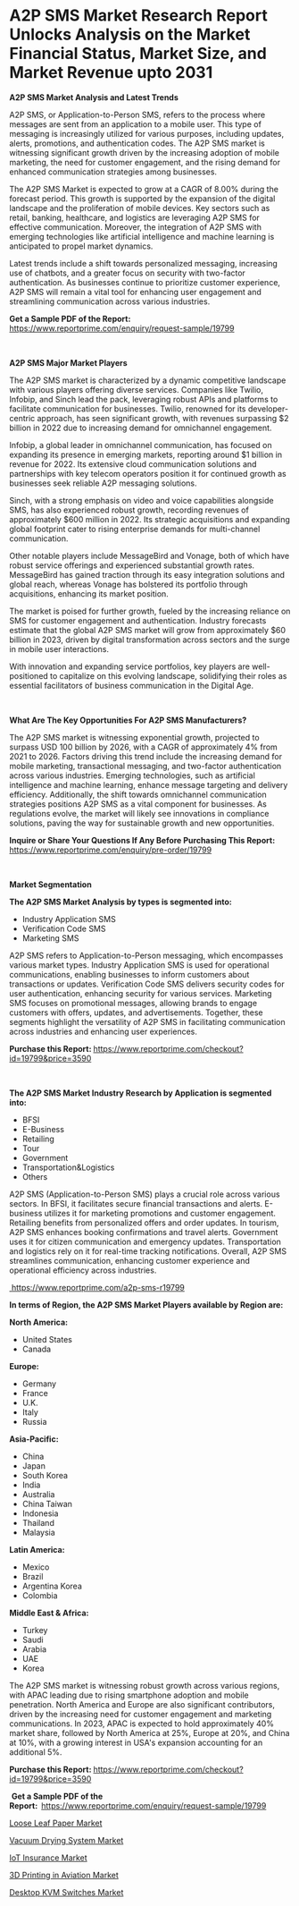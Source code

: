 <p><h1>A2P SMS Market Research Report Unlocks Analysis on the Market Financial Status, Market Size, and Market Revenue upto 2031</h1></p><p><strong>A2P SMS Market Analysis and Latest Trends</strong></p>
<p><p>A2P SMS, or Application-to-Person SMS, refers to the process where messages are sent from an application to a mobile user. This type of messaging is increasingly utilized for various purposes, including updates, alerts, promotions, and authentication codes. The A2P SMS market is witnessing significant growth driven by the increasing adoption of mobile marketing, the need for customer engagement, and the rising demand for enhanced communication strategies among businesses.</p><p>The A2P SMS Market is expected to grow at a CAGR of 8.00% during the forecast period. This growth is supported by the expansion of the digital landscape and the proliferation of mobile devices. Key sectors such as retail, banking, healthcare, and logistics are leveraging A2P SMS for effective communication. Moreover, the integration of A2P SMS with emerging technologies like artificial intelligence and machine learning is anticipated to propel market dynamics.</p><p>Latest trends include a shift towards personalized messaging, increasing use of chatbots, and a greater focus on security with two-factor authentication. As businesses continue to prioritize customer experience, A2P SMS will remain a vital tool for enhancing user engagement and streamlining communication across various industries.</p></p>
<p><strong>Get a Sample PDF of the Report:&nbsp;</strong> <a href="https://www.reportprime.com/enquiry/request-sample/19799?utm_campaign=33&utm_medium=2&utm_source=Github&utm_content=ia&utm_term=02122024&utm_id=a2p-sms">https://www.reportprime.com/enquiry/request-sample/19799</a></p>
<p>&nbsp;</p>
<p><strong>A2P SMS Major Market Players</strong></p>
<p><p>The A2P SMS market is characterized by a dynamic competitive landscape with various players offering diverse services. Companies like Twilio, Infobip, and Sinch lead the pack, leveraging robust APIs and platforms to facilitate communication for businesses. Twilio, renowned for its developer-centric approach, has seen significant growth, with revenues surpassing $2 billion in 2022 due to increasing demand for omnichannel engagement.</p><p>Infobip, a global leader in omnichannel communication, has focused on expanding its presence in emerging markets, reporting around $1 billion in revenue for 2022. Its extensive cloud communication solutions and partnerships with key telecom operators position it for continued growth as businesses seek reliable A2P messaging solutions.</p><p>Sinch, with a strong emphasis on video and voice capabilities alongside SMS, has also experienced robust growth, recording revenues of approximately $600 million in 2022. Its strategic acquisitions and expanding global footprint cater to rising enterprise demands for multi-channel communication.</p><p>Other notable players include MessageBird and Vonage, both of which have robust service offerings and experienced substantial growth rates. MessageBird has gained traction through its easy integration solutions and global reach, whereas Vonage has bolstered its portfolio through acquisitions, enhancing its market position.</p><p>The market is poised for further growth, fueled by the increasing reliance on SMS for customer engagement and authentication. Industry forecasts estimate that the global A2P SMS market will grow from approximately $60 billion in 2023, driven by digital transformation across sectors and the surge in mobile user interactions.</p><p>With innovation and expanding service portfolios, key players are well-positioned to capitalize on this evolving landscape, solidifying their roles as essential facilitators of business communication in the Digital Age.</p></p>
<p>&nbsp;</p>
<p><strong>What Are The Key Opportunities For A2P SMS Manufacturers?</strong></p>
<p><p>The A2P SMS market is witnessing exponential growth, projected to surpass USD 100 billion by 2026, with a CAGR of approximately 4% from 2021 to 2026. Factors driving this trend include the increasing demand for mobile marketing, transactional messaging, and two-factor authentication across various industries. Emerging technologies, such as artificial intelligence and machine learning, enhance message targeting and delivery efficiency. Additionally, the shift towards omnichannel communication strategies positions A2P SMS as a vital component for businesses. As regulations evolve, the market will likely see innovations in compliance solutions, paving the way for sustainable growth and new opportunities.</p></p>
<p><strong>Inquire or Share Your Questions If Any Before Purchasing This Report:</strong> <a href="https://www.reportprime.com/enquiry/pre-order/19799?utm_campaign=33&utm_medium=2&utm_source=Github&utm_content=ia&utm_term=02122024&utm_id=a2p-sms">https://www.reportprime.com/enquiry/pre-order/19799</a></p>
<p>&nbsp;</p>
<p><strong>Market Segmentation</strong></p>
<p><strong>The A2P SMS Market Analysis by types is segmented into:</strong></p>
<p><ul><li>Industry Application SMS</li><li>Verification Code SMS</li><li>Marketing SMS</li></ul></p>
<p><p>A2P SMS refers to Application-to-Person messaging, which encompasses various market types. Industry Application SMS is used for operational communications, enabling businesses to inform customers about transactions or updates. Verification Code SMS delivers security codes for user authentication, enhancing security for various services. Marketing SMS focuses on promotional messages, allowing brands to engage customers with offers, updates, and advertisements. Together, these segments highlight the versatility of A2P SMS in facilitating communication across industries and enhancing user experiences.</p></p>
<p><strong>Purchase this Report:&nbsp;</strong><a href="https://www.reportprime.com/checkout?id=19799&price=3590&utm_campaign=33&utm_medium=2&utm_source=Github&utm_content=ia&utm_term=02122024&utm_id=a2p-sms">https://www.reportprime.com/checkout?id=19799&price=3590</a></p>
<p>&nbsp;</p>
<p><strong>The A2P SMS Market Industry Research by Application is segmented into:</strong></p>
<p><ul><li>BFSI</li><li>E-Business</li><li>Retailing</li><li>Tour</li><li>Government</li><li>Transportation&Logistics</li><li>Others</li></ul></p>
<p><p>A2P SMS (Application-to-Person SMS) plays a crucial role across various sectors. In BFSI, it facilitates secure financial transactions and alerts. E-business utilizes it for marketing promotions and customer engagement. Retailing benefits from personalized offers and order updates. In tourism, A2P SMS enhances booking confirmations and travel alerts. Government uses it for citizen communication and emergency updates. Transportation and logistics rely on it for real-time tracking notifications. Overall, A2P SMS streamlines communication, enhancing customer experience and operational efficiency across industries.</p></p>
<p><a href="https://www.reportprime.com/a2p-sms-r19799?utm_campaign=33&utm_medium=2&utm_source=Github&utm_content=ia&utm_term=02122024&utm_id=a2p-sms">&nbsp;https://www.reportprime.com/a2p-sms-r19799</a></p>
<p><strong>In terms of Region, the A2P SMS Market Players available by Region are:</strong></p>
<p>
    <p> <strong> North America: </strong>
        <ul>
            <li>United States</li>
            <li>Canada</li>
        </ul>
        </p> 
    <p> <strong> Europe: </strong>
        <ul>
            <li>Germany</li>
            <li>France</li>
            <li>U.K.</li>
            <li>Italy</li>
            <li>Russia</li>
        </ul>
        </p> 
    <p> <strong> Asia-Pacific: </strong>
        <ul>
            <li>China</li>
            <li>Japan</li>
            <li>South Korea</li>
            <li>India</li>
            <li>Australia</li>
            <li>China Taiwan</li>
            <li>Indonesia</li>
            <li>Thailand</li>
            <li>Malaysia</li>
        </ul>
        </p> 
    <p> <strong> Latin America: </strong>
        <ul>
            <li>Mexico</li>
            <li>Brazil</li>
            <li>Argentina Korea</li>
            <li>Colombia</li>
        </ul>
        </p> 
    <p> <strong> Middle East & Africa: </strong>
        <ul>
            <li>Turkey</li>
            <li>Saudi</li>
            <li>Arabia</li>
            <li>UAE</li>
            <li>Korea</li>
        </ul>
    </p>
    </p>
<p><p>The A2P SMS market is witnessing robust growth across various regions, with APAC leading due to rising smartphone adoption and mobile penetration. North America and Europe are also significant contributors, driven by the increasing need for customer engagement and marketing communications. In 2023, APAC is expected to hold approximately 40% market share, followed by North America at 25%, Europe at 20%, and China at 10%, with a growing interest in USA's expansion accounting for an additional 5%.</p></p>
<p><strong>Purchase this Report: </strong><a href="https://www.reportprime.com/checkout?id=19799&price=3590&utm_campaign=33&utm_medium=2&utm_source=Github&utm_content=ia&utm_term=02122024&utm_id=a2p-sms">https://www.reportprime.com/checkout?id=19799&price=3590</a></p>
<p>&nbsp;<strong>Get a Sample PDF of the Report:&nbsp;&nbsp;</strong><a href="https://www.reportprime.com/enquiry/request-sample/19799?utm_campaign=33&utm_medium=2&utm_source=Github&utm_content=ia&utm_term=02122024&utm_id=a2p-sms">https://www.reportprime.com/enquiry/request-sample/19799</a></p>
<p><strong></strong></p>
<p><p><a href="https://issuu.com/reportprime-2/docs/loose-leaf-paper-market-size-2030.pptx?utm_campaign=33&utm_medium=2&utm_source=Github&utm_content=ia&utm_term=02122024&utm_id=a2p-sms">Loose Leaf Paper Market</a></p><p><a href="https://www.linkedin.com/pulse/vacuum-drying-system-market-analysis-historical-data-nfche?utm_campaign=33&utm_medium=2&utm_source=Github&utm_content=ia&utm_term=02122024&utm_id=a2p-sms">Vacuum Drying System Market</a></p><p><a href="https://github.com/XavierTyler76/Market-Research-Report-List-1/blob/main/iot-insurance-market.md?utm_campaign=33&utm_medium=2&utm_source=Github&utm_content=ia&utm_term=02122024&utm_id=a2p-sms">IoT Insurance Market</a></p><p><a href="https://www.linkedin.com/pulse/3d-printing-aviationmarket-size-trends-growth-rate-104-cagr-nnk7f?utm_campaign=33&utm_medium=2&utm_source=Github&utm_content=ia&utm_term=02122024&utm_id=a2p-sms">3D Printing in Aviation Market</a></p><p><a href="https://issuu.com/reportprime-2/docs/desktop-kvm-switches-market-size-2030.pptx?utm_campaign=33&utm_medium=2&utm_source=Github&utm_content=ia&utm_term=02122024&utm_id=a2p-sms">Desktop KVM Switches Market</a></p></p>